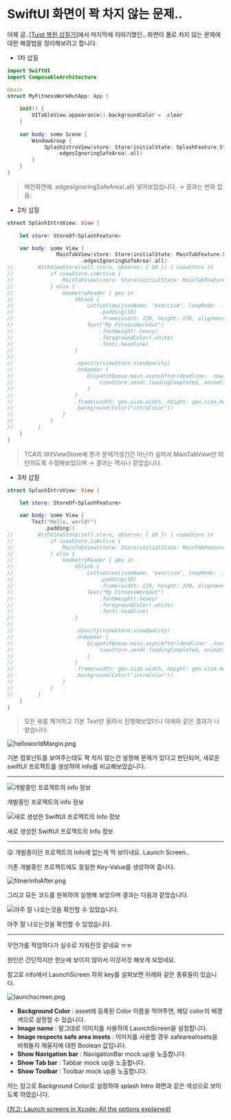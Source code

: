 # SwiftUI 화면이 꽉 차지 않는 문제..

어제 글..[[Tuist 복원 삽질기]](https://aske0115.github.io/develop/2023-03-06-Tuist-restore/)에서 마지막에 이야기했던.. 화면이 풀로 차지 않는 문제에 대한 해결법을 정리해보려고 합니다.

- 1차 삽질

```swift
import SwiftUI
import ComposableArchitecture

@main
struct MyFitnessWorkOutApp: App {
    
    init() {
        UITableView.appearance().backgroundColor = .clear
    }
    
    var body: some Scene {
        WindowGroup {
            SplashIntroView(store: Store(initialState: SplashFeature.State(), reducer: SplashFeature()))
                .edgesIgnoringSafeArea(.all)
        }
    }
}
```

> 메인화면에 .edgesIgnoringSafeArea(.all) 넣어보았습니다. → 결과는 변화 없음.
> 

- 2차 삽질

```swift
struct SplashIntroView: View {
    
    let store: StoreOf<SplashFeature>

    var body: some View {
				MainTabView(store: Store(initialState: MainTabFeature.State(), reducer: MainTabFeature()))
						.edgesIgnoringSafeArea(.all)
//        WithViewStore(self.store, observe: { $0 }) { viewStore in
//            if viewStore.isActive {
//                MainTabView(store: Store(initialState: MainTabFeature.State(), reducer: MainTabFeature()))
//            } else {
//                GeometryReader { geo in
//                    VStack {
//                        LottieView(jsonName: "exercise", loopMode: .loop)
//                            .padding(10)
//                            .frame(width: 220, height: 220, alignment: .center)
//                        Text("My FitnessWorkOut")
//                            .fontWeight(.heavy)
//                            .foregroundColor(.white)
//                            .font(.headline)
//                    }
//
//                    .opacity(viewStore.viewOpacity)
//                    .onAppear {
//                        DispatchQueue.main.asyncAfter(deadline: .now() + 3.0) {
//                            viewStore.send(.loadingCompleted, animation: Animation.easeIn(duration: 0.7))
//                        }
//                    }
//                    .frame(width: geo.size.width, height: geo.size.height)
//                    .background(Color("introColor"))
//                }
//            }
//        }
    }
}
```

> TCA의 WitViewStore에 뭔가 문제가생긴건 아닌가 싶어서 MainTabView만 리턴하도록 수정해보았으며  → 결과는 역시나 같았습니다.
> 

- 3차 삽질

```swift
struct SplashIntroView: View {
    
    let store: StoreOf<SplashFeature>

    var body: some View {
        Text("Hello, world!")
            .padding()
//        WithViewStore(self.store, observe: { $0 }) { viewStore in
//            if viewStore.isActive {
//                MainTabView(store: Store(initialState: MainTabFeature.State(), reducer: MainTabFeature()))
//            } else {
//                GeometryReader { geo in
//                    VStack {
//                        LottieView(jsonName: "exercise", loopMode: .loop)
//                            .padding(10)
//                            .frame(width: 220, height: 220, alignment: .center)
//                        Text("My FitnessWorkOut")
//                            .fontWeight(.heavy)
//                            .foregroundColor(.white)
//                            .font(.headline)
//                    }
//
//                    .opacity(viewStore.viewOpacity)
//                    .onAppear {
//                        DispatchQueue.main.asyncAfter(deadline: .now() + 3.0) {
//                            viewStore.send(.loadingCompleted, animation: Animation.easeIn(duration: 0.7))
//                        }
//                    }
//                    .frame(width: geo.size.width, height: geo.size.height)
//                    .background(Color("introColor"))
//                }
//            }
//        }
    }
}
```

> 모든 뷰를 제거하고 기본 Text만 올려서 진행해보았더니 아래와 같은 결과가 나왔습니다.
> 

![helloworldMargin.png](/assets/img/blog/swiftui_fitner/helloworldMargin.png)

기본 컴포넌트를 보여주는데도 꽉 차지 않는건 설정에 문제가 있다고 판단되어, 새로운 swiftUI 프로젝트를 생성하여 info를 비교해보았습니다.

---

![개발중인 프로젝트의 info 정보](/assets/img/blog/swiftui_fitner/finterInfo.png)

개발중인 프로젝트의 info 정보

![새로 생성한 SwiftUI 프로젝트의 Info 정보](/assets/img/blog/swiftui_fitner/newPrjInfo.png)

새로 생성한 SwiftUI 프로젝트의 Info 정보

---

<aside>
😲 개발중이던 프로젝트의 Info에 없는게 딱 보이네요. Launch Screen..

</aside>

기존 개발중인 프로젝트에도 동일한 Key-Value를 생성하여 줍니다.

![fitnerInfoAfter.png](/assets/img/blog/swiftui_fitner/fitnerInfoAfter.png)

그리고 모든 코드를 원복하여 실행해 보았으며 결과는 다음과 같았습니다.

![아주 잘 나오는것을 확인할 수 있었습니다.](/assets/img/blog/swiftui_fitner/mtfFull.gif)

아주 잘 나오는것을 확인할 수 있었습니다.

---

무언가를 작업하다가 실수로 지워진것 같네요 ㅠㅠ 

원인은 간단하지만 한눈에 보이지 않아서 이것저것 해보게 되었네요.

참고로 info에서 LaunchScreen 하위 key를 살펴보면 아래와 같은 종류들이 있습니다.

![launchscreen.png](/assets/img/blog/swiftui_fitner/launchscreen.png)

- **Background Color** : asset에 등록된 Color 이름을 적어주면, 해당 color의 배경색으로 설정할 수 있습니다.
- **Image name** : 말그대로 이미지를 사용하여 LaunchScreen을 설정합니다.
- **Image respects safe area insets** : 이미지를 사용할 경우  safeareaInsets을 비워둘지 채울지에 대한 Boolean 값입니다.
- **Show Navigation bar** :  NavigationBar mock up을 노출합니다.
- **Show Tab bar** : Tabbar mock up을 노출합니다.
- **Show Toolbar** : Toolbar mock up을 노출합니다.

저는 참고로 Background Color로 설정하여 splash Intro 화면과 같은 색상으로 보이도록 하였습니다.

[[참고: Launch screens in Xcode: All the options explained]](https://www.avanderlee.com/xcode/launch-screen/)
